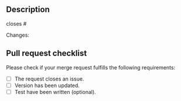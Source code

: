 ## Description

closes #

Changes:

## Pull request checklist

Please check if your merge request fulfills the following requirements:

- [ ] The request closes an issue.
- [ ] Version has been updated.
- [ ] Test have been written (optional).
